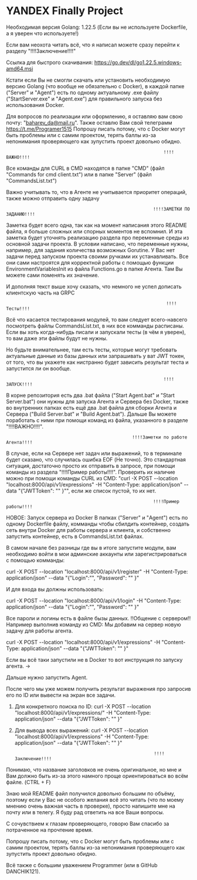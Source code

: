 # YANDEX Finally Project

Необходимая версия Golang: 1.22.5 (Если вы не используете Dockerfile, а я уверен что используете!)

Если вам неохота читать всё, что я написал можете сразу перейти к разделу "!!!!Заключение!!!!"

Ссылка для быстрого скачивания:
https://go.dev/dl/go1.22.5.windows-amd64.msi

Кстати если Вы не смогли скачать или установить необходимую версию Golang (что вообще не обязательно с Docker),
в каждой папке ("Server" и "Agent") есть по одному актуальному .exe файлу ("StartServer.exe" и "Agent.exe") для правильного запуска без использования Docker.

Для вопросов по реализации или оформлению, я оставляю вам свою почту: "baharev_da@mail.ru".
Также оставлю Вам свой телеграмм https://t.me/Programer1515
Попрошу писать потому, что с Docker могут быть проблемы или с самим проектом, 
терять баллы из-за непонимания проверяющего как зупустить проект довольно обидно.

                                                                !!!!ВАЖНО!!!!

Все команды для CURL в CMD находятся в папке "CMD" (файл "Commands for cmd client.txt") или в папке "Server" (файл "CommandsList.txt")

Важно учитывать то, что в Агенте не учитывается приоритет операций, также можно отправить одну задачу

                                                            !!!!ЗАМЕТКИ ПО ЗАДАНИЮ!!!!

Заметка будет всего одна, так как на момент написания этого README файла, я больше сложных или спорных моментов не вспомнил.
И эта заметка будет уточнять реализацию раздела про переменные среды из основной задачи проекта.
В условии написано, что переменные нужны, например, для задания количества возможных Gorutine.
У Вас нет задачи перед запуском проекта своими ручками их устанавливать. Все они сами настроятся для корректной работы с помощью
функции EnvironmentVariablesInit из файла Functions.go в папке Агента. Там Вы можете сами поменять их значение.

И дополняя текст выше хочу сказать, что немного не успел дописать клиентскую часть на GRPC

                                                                 !!!!Тесты!!!!
Всё что касается тестирования модулей, то вам следует всего-навсего посмотреть файлы CommandsList.txt, в них все комманды расписаны.
Если вы хоть когда-нибудь писали и запускали тесты (в чём я уверен), то вам даже эти файлы будут не нужны.

Но будьте внимательнее, там есть тесты, которые могут требовать актуальные данные из базы данных или запрашивать у ват JWT токен, от 
того, что вы укажете как нистранно будет зависить результат теста и запустится ли он вообще.

                                                                !!!!ЗАПУСК!!!!

В корне репозитория есть два .bat файла ("Start Agent.bat" и "Start Server.bat") они нужны для запуска Агента и Сервера без Docker,
также во внутренних папках есть ещё два .bat файла для сборки Агента и Сервера ("Build Server.bat" и "Build Agent.bat").
Дальше Вы можете поработать с ними при помощи команд из файла, указанного в разделе "!!!!ВАЖНО!!!!".

                                                    !!!!Заметки по работе Агента!!!!

В случае, если на Сервере нет задач или выражений, то в терминале будет сказано, что случилась ошибка EOF (Не точно).
Это стандартная ситуация, достаточно просто их отправить в запросе, при помощи команды из раздела "!!!!Пример работы!!!!".
Проверить их наличие можно при помощи команды CURL из CMD: 
"curl -X POST --location "localhost:8000/api/v1/expressions" -H "Content-Type: application/json" --data "{\"JWTToken\": \"<JWT token>\" }"",
если же список пустой, то их нет.

                                                            !!!!Пример работы!!!!

НОВОЕ: Запуск сервера из Docker
В папках ("Server" и "Agent") есть по одному Dockerfile файлу, комманды чтобы сбилдить контейнер, создать сеть внутри Docker для работы
сервера и клиента, и собственно запустить контейнер, есть в CommandsList.txt файлах.

В самом начале без разницы где вы в итоге запустите модули, вам необходимо войти в мои админские аккаунты
или зарегистрироваться с помощью комманды:

curl -X POST --location "localhost:8000/api/v1/register" -H "Content-Type: application/json" --data "{\"Login\":\"<User Login>\", \"Password\": \"<User password>\" }"

И для входа вы должны использовать:

curl -X POST --location "localhost:8000/api/v1/login" -H "Content-Type: application/json" --data "{\"Login\":\"<User Login>\", \"Password\": \"<User password>\" }"

Все пароли и логины есть в файле бызы данных.
                                                            !!Общение с сервером!!
Например выполнив команду из CMD:
Мы добавим на сервер новую задачу для работы агента.

curl -X POST --location "localhost:8000/api/v1/expressions" -H "Content-Type: application/json" --data "{\"JWTToken\": \"<JWT token>\" }"

Если вы всё таки запустили не в Docker то вот инструкция по запуску агента. ->

Дальше нужно запустить Agent.

После чего мы уже можем получить результат выражения про запросив его по ID или вывести на экран все задачи.

1) Для конкретного поиска по ID:
curl -X POST --location "localhost:8000/api/v1/expressions/<Expression ID>" -H "Content-Type: application/json" --data "{\"JWTToken\": \"<JWT token>\" }"

2) Для вывода всех выражений:
curl -X POST --location "localhost:8000/api/v1/expressions" -H "Content-Type: application/json" --data "{\"JWTToken\": \"<JWT token>\" }"

                                                            !!!!Заключение!!!!

Понимаю, что название заголовков не очень оригинальное, но мне и Вам должно быть из-за этого намного проще ориентироваться во всём файле. (CTRL + F)

Знаю мой README файл получился довольно большим по объёму, поэтому если у Вас не особого желания всё это читать (что по моему мнению очень важная часть в проверке), 
просто напишите мне на почту или в телегу. Я буду рад ответить на все Ваши вопросы. 

С сочувствием к глазам проверяющего, говорю Вам спасибо за потраченное на прочтение время.

Попрошу писать потому, что с Docker могут быть проблемы или с самим проектом, 
терять баллы из-за непонимания проверяющего как зупустить проект довольно обидно.

Всё также с большим уважением Programmer (или в GitHub DANCHIK121).
